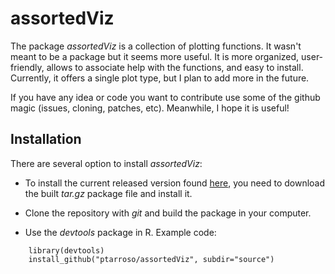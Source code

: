 # assortedViz

The package *assortedViz* is a collection of plotting functions. It wasn't meant
to be a package but it seems more useful. It is more organized, user-friendly,
allows to associate help with the functions, and easy to install. Currently, it
offers a single plot type, but I plan to add more in the future.

If you have any idea or code you want to contribute use some of the github
magic (issues, cloning, patches, etc). Meanwhile, I hope it is useful!

## Installation

There are several option to install *assortedViz*:

- To install the current released version found [here](), you need to
  download the built *tar.gz* package file and install it.

- Clone the repository with *git* and build the package in your computer.

- Use the *devtools* package in R. Example code:

```
    library(devtools)
    install_github("ptarroso/assortedViz", subdir="source")
```
